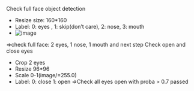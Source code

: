 Check full face object detection
-	Resize size: 160*160
-	Label: 0: eyes , 1: skip(don’t care), 2: nose, 3: mouth
- ![image](https://user-images.githubusercontent.com/67794492/216495507-e676c4d5-ea71-44ca-9048-f7052cc49855.png)

=>check full face: 2 eyes, 1 nose, 1 mouth and next step
Check open and close eyes
-	Crop 2 eyes
-	Resize 96*96
-	Scale 0-1(image/=255.0)
- Label:	0: close 1: open
=>Check all eyes open with proba > 0.7 passed

